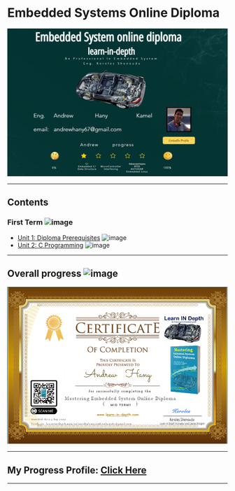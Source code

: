 # Embedded Systems Online Diploma

[![image](https://github.com/EngAndrewHany/Embedded_System_Online_Diploma/blob/master/top.png)](https://www.learn-in-depth.com/online-diploma/andrewhany67@gmail.com)

---

## Contents

### First Term ![image](https://progress-bar.dev/100/?title=Done)

- [Unit 1: Diploma Prerequisites](https://github.com/Andrew-Hany/Master_Embedded_Systems) ![image](https://progress-bar.dev/100/?title=No_Assignments&color=bababa)
- [Unit 2: C Programming](Unit_2_C_Programming) ![image](https://progress-bar.dev/75/)

---

## Overall progress ![image](https://progress-bar.dev/2/?scale=3&title=Terms&suffix=&width=230&color=aa00ff)

[![image](https://github.com/EngAndrewHany/Embedded_System_Online_Diploma/blob/master/Certification.png)](https://www.learn-in-depth.com/online-diploma/andrewhany67@gmail.com)

---

## My Progress Profile: [Click Here](https://www.learn-in-depth.com/online-diploma/andrewhany67@gmail.com)

---